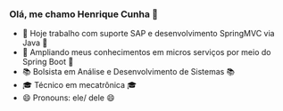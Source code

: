### Olá, me chamo Henrique Cunha 👋

- 🔭 Hoje trabalho com suporte SAP e desenvolvimento SpringMVC via Java 🔭
- 🌱 Ampliando meus conhecimentos em micros serviços por meio do Spring Boot 🌱
- 📚 Bolsista em Análise e Desenvolvimento de Sistemas 📚
- 🎓 Técnico em mecatrônica 🎓
- 😄 Pronouns: ele/ dele 😄 


